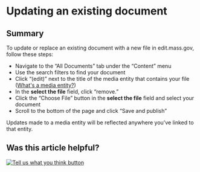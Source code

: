 # Updating an existing document

## Summary

To update or replace an existing document with a new file in edit.mass.gov, follow these steps:

* Navigate to the “All Documents” tab under the “Content” menu
* Use the search filters to find your document
* Click “\(edit\)” next to the title of the media entity that contains your file \([What's a media entity?](how-documents-work.md)\)
* In the **select the file** field, click “remove.”
* Click the “Choose File” button in the **select the file** field and select your document
* Scroll to the bottom of the page and click “Save and publish”

Updates made to a media entity will be reflected anywhere you’ve linked to that entity.

## Was this article helpful?

[![Tell us what you think button](https://blobscdn.gitbook.com/v0/b/gitbook-28427.appspot.com/o/assets%2F-LJ04qJGAHkvdE13BfdG%2F-LSz77NBAwnSNpMPT3df%2F-LSz7xSmyKXltd4avaCt%2FKB%20survey%20button%20POC%202.png?alt=media&token=8d071cab-8b95-48a3-a332-13e3fc8d9f96)](https://massgov.formstack.com/forms/mass_gov_knowledge_base_feedback?article=updating-an-existing-document)

